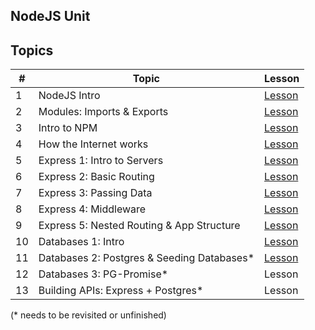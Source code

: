 ## NodeJS Unit

## Topics

| # | Topic | Lesson |
|---| ---   | ---    |
| 1 | NodeJS Intro | [Lesson](intro/readme.md) |
| 2 | Modules: Imports & Exports | [Lesson](modules/readme.md) |
| 3 | Intro to NPM | [Lesson](npm/readme.md) |
| 4 | How the Internet works | [Lesson](internet/readme.md) |
| 5 | Express 1: Intro to Servers | [Lesson](express/lesson-1.md) |
| 6 | Express 2: Basic Routing | [Lesson](express/lesson-2.md) |
| 7 | Express 3: Passing Data | [Lesson](express/lesson-3.md) |
| 8 | Express 4: Middleware | [Lesson](express/lesson-4.md) |
| 9 | Express 5: Nested Routing & App Structure | [Lesson](express/lesson-5.md)  |
| 10 | Databases 1: Intro | [Lesson](databases/lesson-1.md) |
| 11 | Databases 2: Postgres & Seeding Databases*  | [Lesson](databases/lesson-3.md) |
| 12 | Databases 3: PG-Promise* | Lesson |
| 13 | Building APIs: Express + Postgres*  | Lesson |



(* needs to be revisited or unfinished)

